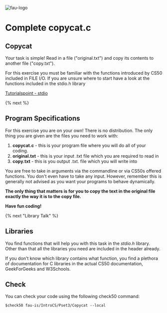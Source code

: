 ![fau-logo](https://www.fau.de/files/2016/02/fb-ww-logo-preview.jpg)
# Complete copycat.c

## Copycat
Your task is simple! Read in a file ("original.txt") and copy its contents to another file
("copy.txt").

For this exercise you must be familiar with the functions introduced by CS50 included
in FILE I/O. If you are unsure where to start have a look at the functions included in the
stdio.h library 

[Tutorialspoint - stdio](https://www.tutorialspoint.com/c_standard_library/stdio_h.htm)

{% next %}
## Program Specifications
For this exercise you are on your own! There is no distribution. 
The only thing you are given are the files you need to work with: 

1. **copycat.c** - this is your program file where you will do all of your coding.
2. **original.txt** - this is your input .txt file which you are required to read in
3. **copy.txt** - this is you output .txt. file which you will write into


You are free to take in arguments via the commandline or via CS50s offered functions.
You don't even have to take any input. However, remember this is generally not advised as 
you want your programs to behave dynamically.

**The only thing that matters is for you to copy the text in the original file exactly 
the way it is to the copy file.**


**Have fun coding!**

{% next "Library Talk" %}

## Libraries

You find functions that will help you with this task in the *stdio.h* library.
Other than that all the libraries you need are included in the header already.

If you don't know which library contains what function, you find a plethora of documentation for C 
libraries in the actual CS50 documentation, GeekForGeeks and W3Schools.

## Check 

You can check your code using the following check50 command:

~~~
$check50 fau-is/IntroCS/Pset3/Copycat --local
~~~